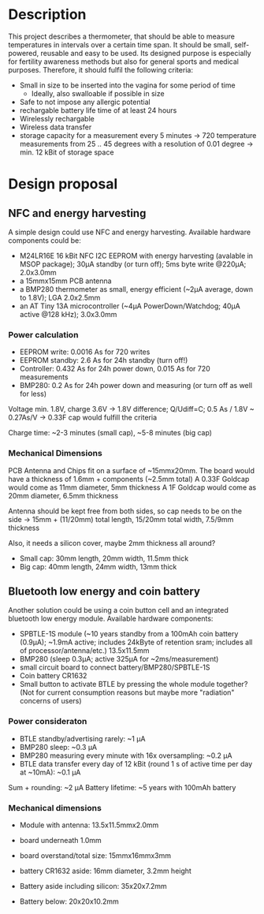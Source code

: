 # Description

This project describes a thermometer, that should be able to measure temperatures in intervals over a certain time span.
It should be small, self-powered, reusable and easy to be used.
Its designed purpose is especially for fertility awareness methods but also for general sports and medical purposes.
Therefore, it should fulfil the following criteria:

* Small in size to be inserted into the vagina for some period of time
  * Ideally, also swalloable if possible in size
* Safe to not impose any allergic potential
* rechargable battery life time of at least 24 hours
* Wirelessly rechargable
* Wireless data transfer
* storage capacity for a measurement every 5 minutes -> 720 temperature measurements from 25 .. 45 degrees with a resolution of 0.01 degree -> min. 12 kBit of storage space

# Design proposal

## NFC and energy harvesting

A simple design could use NFC and energy harvesting.
Available hardware components could be:

* M24LR16E 16 kBit NFC I2C EEPROM with energy harvesting (avalable in MSOP package); 30µA standby (or turn off); 5ms byte write @220µA; 2.0x3.0mm
* a 15mmx15mm PCB antenna 
* a BMP280 thermometer as small, energy efficient (~2µA average, down to 1.8V); LGA 2.0x2.5mm
* an AT Tiny 13A microcontroller (~4µA PowerDown/Watchdog; 40µA active @128 kHz); 3.0x3.0mm


### Power calculation
* EEPROM write: 0.0016 As for 720 writes
* EEPROM standby: 2.6 As for 24h standby (turn off!)
* Controller: 0.432 As for 24h power down, 0.015 As for 720 measurements
* BMP280: 0.2 As for 24h power down and measuring (or turn off as well for less)

Voltage min. 1.8V, charge 3.6V -> 1.8V difference; Q/Udiff=C; 0.5 As / 1.8V ~ 0.27As/V -> 0.33F cap would fulfill the criteria

Charge time: ~2-3 minutes (small cap), ~5-8 minutes (big cap)

### Mechanical Dimensions
PCB Antenna and Chips fit on a surface of ~15mmx20mm. The board would have a thickness of 1.6mm + components (~2.5mm total)
A 0.33F Goldcap would come as 11mm diameter, 5mm thickness
A 1F Goldcap would come as 20mm diameter, 6.5mm thickness

Antenna should be kept free from both sides, so cap needs to be on the side -> 15mm + (11/20mm) total length, 15/20mm total width, 7.5/9mm thickness

Also, it needs a silicon cover, maybe 2mm thickness all around?
* Small cap: 30mm length, 20mm width, 11.5mm thick
* Big cap: 40mm length, 24mm width, 13mm thick


## Bluetooth low energy and coin battery

Another solution could be using a coin button cell and an integrated bluetooth low energy module.
Available hardware components:

* SPBTLE-1S module (~10 years standby from a 100mAh coin battery (0.9µA); ~1.9mA active; includes 24kByte of retention sram; includes all of processor/antenna/etc.) 13.5x11.5mm
* BMP280 (sleep 0.3µA; active 325µA for ~2ms/measurement)
* small circuit board to connect battery/BMP280/SPBTLE-1S
* Coin battery CR1632
* Small button to activate BTLE by pressing the whole module together? (Not for current consumption reasons but maybe more "radiation" concerns of users)

### Power consideraton

* BTLE standby/advertising rarely: ~1 µA
* BMP280 sleep: ~0.3 µA
* BMP280 measuring every minute with 16x oversampling: ~0.2 µA
* BTLE data transfer every day of 12 kBit (round 1 s of active time per day at ~10mA): ~0.1 µA

Sum + rounding: ~2 µA
Battery lifetime: ~5 years with 100mAh battery

### Mechanical dimensions
* Module with antenna: 13.5x11.5mmx2.0mm
* board underneath 1.0mm
* board overstand/total size: 15mmx16mmx3mm
* battery CR1632 aside: 16mm diameter, 3.2mm height

* Battery aside including silicon: 35x20x7.2mm
* Battery below: 20x20x10.2mm
